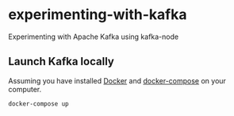 # experimenting-with-kafka
Experimenting with Apache Kafka using kafka-node

## Launch Kafka locally

Assuming you have installed [Docker](https://www.docker.com/) and [docker-compose](https://docs.docker.com/compose/) on your computer.
 
```shell
docker-compose up
```



